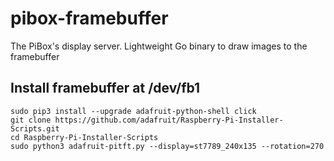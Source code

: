 # pibox-framebuffer
The PiBox's display server. Lightweight Go binary to draw images to the framebuffer

## Install framebuffer at /dev/fb1
    sudo pip3 install --upgrade adafruit-python-shell click
    git clone https://github.com/adafruit/Raspberry-Pi-Installer-Scripts.git
    cd Raspberry-Pi-Installer-Scripts
    sudo python3 adafruit-pitft.py --display=st7789_240x135 --rotation=270

